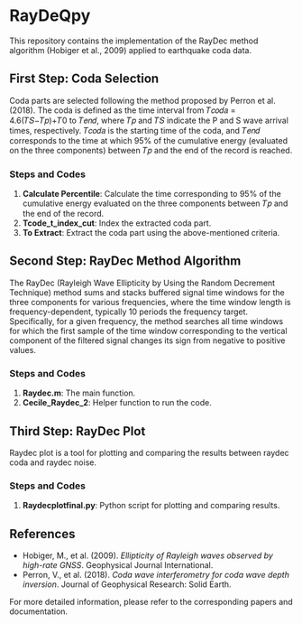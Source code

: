 # RayDeQpy

This repository contains the implementation of the RayDec method algorithm (Hobiger et al., 2009) applied to earthquake coda data.

## First Step: Coda Selection

Coda parts are selected following the method proposed by Perron et al. (2018). The coda is defined as the time interval from 𝑇𝑐𝑜𝑑𝑎 = 4.6(𝑇𝑆−𝑇𝑝)+𝑇0 to 𝑇𝑒𝑛𝑑, where 𝑇𝑝 and 𝑇𝑆 indicate the P and S wave arrival times, respectively. 𝑇𝑐𝑜𝑑𝑎 is the starting time of the coda, and 𝑇𝑒𝑛𝑑 corresponds to the time at which 95% of the cumulative energy (evaluated on the three components) between 𝑇𝑝 and the end of the record is reached.

### Steps and Codes

1. **Calculate Percentile**: Calculate the time corresponding to 95% of the cumulative energy evaluated on the three components between 𝑇𝑝 and the end of the record.
2. **Tcode_t_index_cut**: Index the extracted coda part.
3. **To Extract**: Extract the coda part using the above-mentioned criteria.

## Second Step: RayDec Method Algorithm

The RayDec (Rayleigh Wave Ellipticity by Using the Random Decrement Technique) method sums and stacks buffered signal time windows for the three components for various frequencies, where the time window length is frequency-dependent, typically 10 periods the frequency target. Specifically, for a given frequency, the method searches all time windows for which the first sample of the time window corresponding to the vertical component of the filtered signal changes its sign from negative to positive values.

### Steps and Codes

1. **Raydec.m**: The main function.
2. **Cecile_Raydec_2**: Helper function to run the code.

## Third Step: RayDec Plot

Raydec plot is a tool for plotting and comparing the results between raydec coda and raydec noise.

### Steps and Codes

1. **Raydecplotfinal.py**: Python script for plotting and comparing results.


## References

- Hobiger, M., et al. (2009). *Ellipticity of Rayleigh waves observed by high-rate GNSS*. Geophysical Journal International.
- Perron, V., et al. (2018). *Coda wave interferometry for coda wave depth inversion*. Journal of Geophysical Research: Solid Earth.

For more detailed information, please refer to the corresponding papers and documentation.

